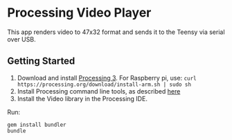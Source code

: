 # Processing Video Player

This app renders video to 47x32 format and sends it to the Teensy via serial over USB.

## Getting Started

1. Download and install [Processing 3](https://processing.org/download). For Raspberry pi, use:
`curl https://processing.org/download/install-arm.sh | sudo sh`
2. Install Processing command line tools, as described [here](https://github.com/processing/processing/wiki/Command-Line)
3. Install the Video library in the Processing IDE.

Run:

```
gem install bundler
bundle
```